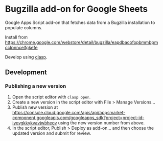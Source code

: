 # Bugzilla add-on for Google Sheets
Google Apps Script add-on that fetches data from a Bugzilla installation to populate columns.

Install from https://chrome.google.com/webstore/detail/bugzilla/eapdbacofopbmmbpmcclpnncelfgkefe

Develop using [clasp](https://github.com/google/clasp).

## Development ##

### Publishing a new version ###
1. Open the script editor with `clasp open`.
1. Create a new version in the script editor with File > Manage Versions…
1. Publish new version at https://console.cloud.google.com/apis/api/appsmarket-component.googleapis.com/googleapps_sdk?project=project-id-iyovgkkykvavjwbheov using the new version number from above.
1. In the script editor, Publish > Deploy as add-on… and then choose the updated version and submit for review.
